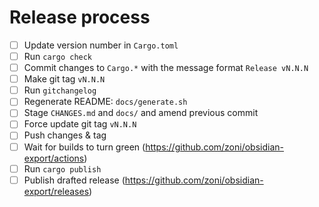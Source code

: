 # Release process

- [ ] Update version number in `Cargo.toml`
- [ ] Run `cargo check`
- [ ] Commit changes to `Cargo.*` with the message format `Release vN.N.N`
- [ ] Make git tag `vN.N.N`
- [ ] Run `gitchangelog`
- [ ] Regenerate README: `docs/generate.sh`
- [ ] Stage `CHANGES.md` and `docs/` and amend previous commit
- [ ] Force update git tag `vN.N.N`
- [ ] Push changes & tag
- [ ] Wait for builds to turn green (<https://github.com/zoni/obsidian-export/actions>)
- [ ] Run `cargo publish`
- [ ] Publish drafted release (<https://github.com/zoni/obsidian-export/releases>)
